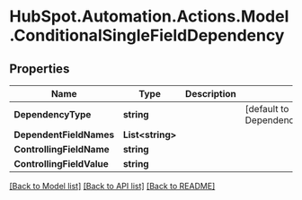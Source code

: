 # HubSpot.Automation.Actions.Model.ConditionalSingleFieldDependency

## Properties

Name | Type | Description | Notes
------------ | ------------- | ------------- | -------------
**DependencyType** | **string** |  | [default to DependencyTypeEnum.CONDITIONALSINGLEFIELD]
**DependentFieldNames** | **List&lt;string&gt;** |  | 
**ControllingFieldName** | **string** |  | 
**ControllingFieldValue** | **string** |  | 

[[Back to Model list]](../README.md#documentation-for-models) [[Back to API list]](../README.md#documentation-for-api-endpoints) [[Back to README]](../README.md)

